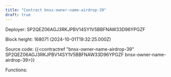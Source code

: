 ```yaml
---
title: "Contract bnsx-owner-name-airdrop-39"
draft: true
---
```

Deployer: SP2QEZ06AGJ3RKJPBV14SY1V5BBFNAW33D96YPGZF


 



Block height: 168071 (2024-10-01T19:32:25.000Z)

Source code: {{<contractref "bnsx-owner-name-airdrop-39" SP2QEZ06AGJ3RKJPBV14SY1V5BBFNAW33D96YPGZF bnsx-owner-name-airdrop-39>}}

Functions:


